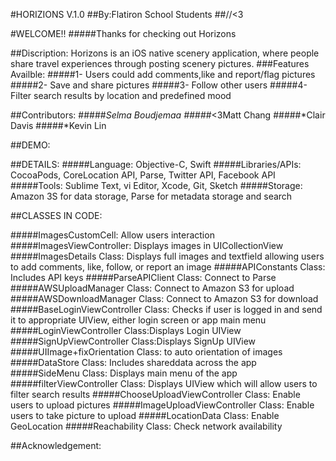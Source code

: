 
#HORIZIONS V.1.0
##By:Flatiron School Students
##//<3


#WELCOME!!
#####Thanks for checking out Horizons

##Discription:
Horizons is an iOS native scenery application, where people share travel experiences through posting scenery pictures.
###Features Availble:
#####1- Users could add comments,like and report/flag pictures
#####2- Save and share pictures
#####3- Follow other users
#####4- Filter search results by location and predefined mood

##Contributors:
#####*Selma Boudjemaa
#####*<3Matt Chang
#####*Clair Davis
#####*Kevin Lin

##DEMO:





##DETAILS:
#####Language: Objective-C, Swift
#####Libraries/APIs: CocoaPods, CoreLocation API, Parse, Twitter API, Facebook API
#####Tools: Sublime Text, vi Editor, Xcode, Git, Sketch
#####Storage: Amazon 3S for data storage, Parse for metadata storage and search

##CLASSES IN CODE:

#####ImagesCustomCell: Allow users interaction
#####ImagesViewController: Displays images in UICollectionView
#####ImagesDetails Class: Displays full images and textfield allowing users to add comments, like, follow, or report an image
#####APIConstants Class: Includes API keys
#####ParseAPIClient Class: Connect to Parse
#####AWSUploadManager Class: Connect to Amazon S3 for upload
#####AWSDownloadManager Class: Connect to Amazon S3 for download
#####BaseLoginViewController Class: Checks if user is logged in and send it to appropriate UIView, either login screen or app main menu
#####LoginViewController Class:Displays Login UIView
#####SignUpViewController Class:Displays SignUp UIView
#####UIImage+fixOrientation Class: to auto orientation of images
#####DataStore Class: Includes shareddata across the app
#####SideMenu Class: Displays main menu of the app
#####filterViewController Class: Displays UIView which will allow users to filter search results
#####ChooseUploadViewController Class: Enable users to upload pictures
#####ImageUploadViewController Class: Enable users to take picture to upload
#####LocationData Class: Enable GeoLocation
#####Reachability Class: Check network availability




##Acknowledgement:





